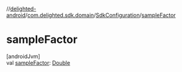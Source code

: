 //[delighted-android](../../../index.md)/[com.delighted.sdk.domain](../index.md)/[SdkConfiguration](index.md)/[sampleFactor](sample-factor.md)

# sampleFactor

[androidJvm]\
val [sampleFactor](sample-factor.md): [Double](https://kotlinlang.org/api/latest/jvm/stdlib/kotlin/-double/index.html)
